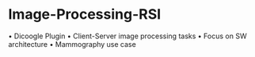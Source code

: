 # Image-Processing-RSI

• Dicoogle Plugin
• Client-Server image processing tasks 
• Focus on SW architecture
• Mammography use case

